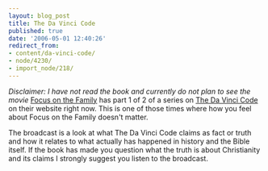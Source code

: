 ```yaml
---
layout: blog_post
title: The Da Vinci Code
published: true
date: '2006-05-01 12:40:26'
redirect_from:
- content/da-vinci-code/
- node/4230/
- import_node/218/
---
```


*Disclaimer: I have not read the book and currently do not plan to see the movie* [Focus on the Family](http://family.org) has part 1 of 2 of a series on [The Da Vinci Code](http://www.family.org/fmedia/broadcast/a0039965.cfm) on their website right now. This is one of those times where how you feel about Focus on the Family doesn't matter. 

The broadcast is a look at what The Da Vinci Code claims as fact or truth and how it relates to what actually has happened in history and the Bible itself. If the book has made you question what the truth is about Christianity and its claims I strongly suggest you listen to the broadcast.
